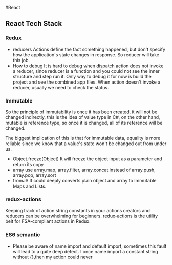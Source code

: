 #React
## React Tech Stack
### Redux
 * reducers
   Actions define the fact something happened, but don't specify how the application's state changes in response. So reducer will take this job.
  * How to debug
   It is hard to debug when dispatch action does not invoke a reducer, since reducer is a function and you could not see the inner structure and step run it. Only way to debug it for now is build the project and see the combined app files. When action doesn't invoke a reducer, usually we need to check the status.

### Immutable
So the principle of immutability is once it has been created, it will not be changed indirectly, this is the idea of value type in C#, on the other hand, mutable is reference type, so once it is changed, all of its reference will be changed.

The biggest implication of this is that for immutable data, equality is more reliable since we know that a value's state won't be changed out from under us.
 * Object.freeze(Object)
  It will freeze the object input as a parameter and return its copy
* array
  use array.map, array.filter, array.concat instead of array.push, array.pop, array.sort
 * fromJS
  It could deeply converts plain object and array to Immutable Maps and Lists.

### redux-actions
Keeping track of action string constants in your actions creators and reducers can be overwhelming for beginners. redux-actions is the utility belt for FSA-compliant actions in Redux.

### ES6 semantic
 * Please be aware of name import and default import, sometimes this fault will lead to a quite deep defect. I once name import a constant string without {},then my action could never
